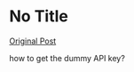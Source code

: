# No Title

[Original Post](https://discourse.onlinedegree.iitm.ac.in/t/163247/3)

<p>how to get the dummy API key?</p>